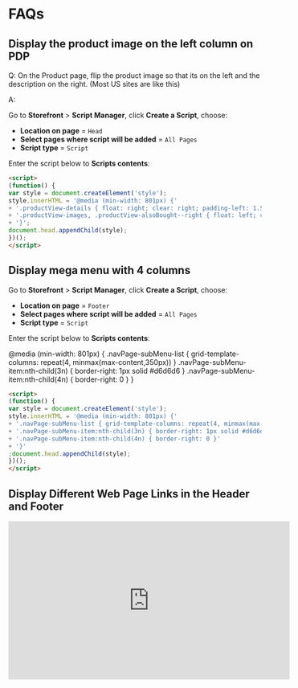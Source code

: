 # FAQs

## Display the product image on the left column on PDP

Q: On the Product page, flip the product image so that its on the left and the description on the right. (Most US sites are like this)

A:

Go to **Storefront** > **Script Manager**, click **Create a Script**, choose:

- **Location on page** = `Head`
- **Select pages where script will be added** = `All Pages`
- **Script type** = `Script`

Enter the script below to **Scripts contents**:


```html
<script>
(function() {
var style = document.createElement('style');
style.innerHTML = '@media (min-width: 801px) {'
+ '.productView-details { float: right; clear: right; padding-left: 1.5rem; padding-right: 0 }'
+ '.productView-images, .productView-alsoBought--right { float: left; clear: left; padding-left: 0; padding-right: 1.5rem }'
+ '}';
document.head.appendChild(style);
})();
</script>
```

## Display mega menu with 4 columns

Go to **Storefront** > **Script Manager**, click **Create a Script**, choose:

- **Location on page** = `Footer`
- **Select pages where script will be added** = `All Pages`
- **Script type** = `Script`

Enter the script below to **Scripts contents**:

@media (min-width: 801px) {
    .navPage-subMenu-list { grid-template-columns: repeat(4, minmax(max-content,350px)) }
    .navPage-subMenu-item:nth-child(3n) { border-right: 1px solid #d6d6d6 }
    .navPage-subMenu-item:nth-child(4n) { border-right: 0 }
}

```html
<script>
(function() {
var style = document.createElement('style');
style.innerHTML = '@media (min-width: 801px) {'
+ '.navPage-subMenu-list { grid-template-columns: repeat(4, minmax(max-content,350px)) }'
+ '.navPage-subMenu-item:nth-child(3n) { border-right: 1px solid #d6d6d6 }'
+ '.navPage-subMenu-item:nth-child(4n) { border-right: 0 }'
+ '}'
;document.head.appendChild(style);
})();
</script>
```

## Display Different Web Page Links in the Header and Footer

<iframe width="560" height="315" src="https://www.youtube.com/embed/kPuFzTUpM5Q" title="YouTube video player" frameborder="0" allow="accelerometer; autoplay; clipboard-write; encrypted-media; gyroscope; picture-in-picture; web-share" allowfullscreen></iframe>
